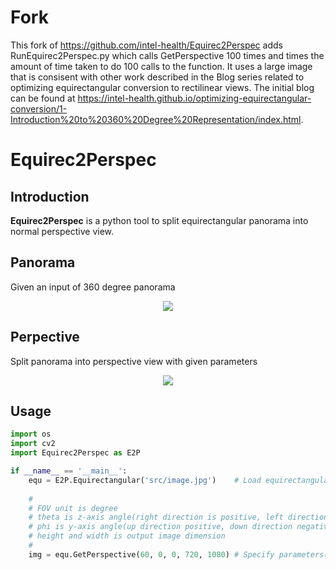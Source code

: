 # Fork

This fork of https://github.com/intel-health/Equirec2Perspec adds RunEquirec2Perspec.py which calls GetPerspective 100 times and times the amount
of time taken to do 100 calls to the function.  It uses a large image that is consisent with other work described in the Blog series related to
optimizing equirectangular conversion to rectilinear views.  The initial blog can be found at
https://intel-health.github.io/optimizing-equirectangular-conversion/1-Introduction%20to%20360%20Degree%20Representation/index.html.

# Equirec2Perspec
## Introduction
<strong>Equirec2Perspec</strong> is a python tool to split equirectangular panorama into normal perspective view.

## Panorama
Given an input of 360 degree panorama
<center><img src="src/image.jpg"></center>

## Perpective
Split panorama into perspective view with given parameters
<center><img src="src/perspective.jpg"></center>

## Usage
```python
import os
import cv2 
import Equirec2Perspec as E2P 

if __name__ == '__main__':
    equ = E2P.Equirectangular('src/image.jpg')    # Load equirectangular image
    
    #
    # FOV unit is degree 
    # theta is z-axis angle(right direction is positive, left direction is negative)
    # phi is y-axis angle(up direction positive, down direction negative)
    # height and width is output image dimension 
    #
    img = equ.GetPerspective(60, 0, 0, 720, 1080) # Specify parameters(FOV, theta, phi, height, width)
```

